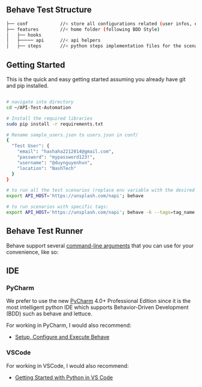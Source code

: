 ## Behave Test Structure

```sh
├── conf            //< store all configurations related (user infos, environment parameters,..)
├── features        //< home folder (following BDD Style)
│   ├── hooks
│   ├───── api      //< api helpers 
│   ├── steps       //< python steps implementation files for the scenarios
```

## Getting Started

This is the quick and easy getting started assuming you already have git and pip installed.

```sh

# navigate into directory
cd ~/API-Test-Automation

# Install the required libraries
sudo pip install -r requirements.txt

# Rename sample_users.json to users.json in conf/
{
  "Test User": {
    "email": "hashaha2212014@gmail.com",
    "password": "mypassword123!",
    "username": "@duynguyenhvn",
    "location": "NashTech"
  }
}

# to run all the test scenarios (replace env variable with the desired url):
export API_HOST='https://unsplash.com/napi'; behave

# to run scenarios with specific tags:
export API_HOST='https://unsplash.com/napi'; behave -k --tags=tag_name
```

## Behave Test Runner

Behave support several [command-line arguments](https://pythonhosted.org/behave/behave.html) that you can use for your convenience, like so:

## IDE

### PyCharm

We prefer to use the new [PyCharm](https://www.jetbrains.com/pycharm/) 4.0+ Professional Edition since it is the most intelligent python IDE which supports Behavior-Driven Development (BDD) such as behave and lettuce.

For working in PyCharm, I would also recommend:

* [Setup, Configure and Execute Behave](http://blog.jetbrains.com/pycharm/2014/09/feature-spotlight-behavior-driven-development-in-pycharm/)


### VSCode

For working in VSCode, I would also recommend:

* [Getting Started with Python in VS Code](https://code.visualstudio.com/docs/python/python-tutorial)